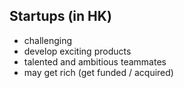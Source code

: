 Startups (in HK)
---------

* challenging
* develop exciting products
* talented and ambitious teammates
* may get rich (get funded / acquired)